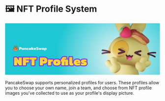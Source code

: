 # 🖼 NFT Profile System

![](../../.gitbook/assets/docs-masthead%20%281%29.png)

PancakeSwap supports personalized profiles for users. These profiles allow you to choose your own name, join a team, and choose from NFT profile images you've collected to use as your profile's display picture.

